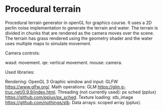 # Procedural terrain

Procedural terrain generator in openGL for graphics course. It uses a 2D perlin noise implementation to generate the terrain and water. The terrain is divided in chunks
that are rendered as the camera moves over the scene. The terrain has grass rendered using the geometry shader and the water uses multiple maps to simulate movement.

Camera controls:

wasd: movement.
qe: vertical movement.
mouse: camera.

Used libraries:

Rendering: OpenGL 3
Graphic window and input: GLFW https://www.glfw.org/.
Math operations: GLM https://glm.g-truc.net/0.9.9/index.html.
Threading (not currently used): px sched (pplux) https://github.com/pplux/px_sched.
Texture loading: stb_image https://github.com/nothings/stb.
Data arrays: scoped array (pplux).

